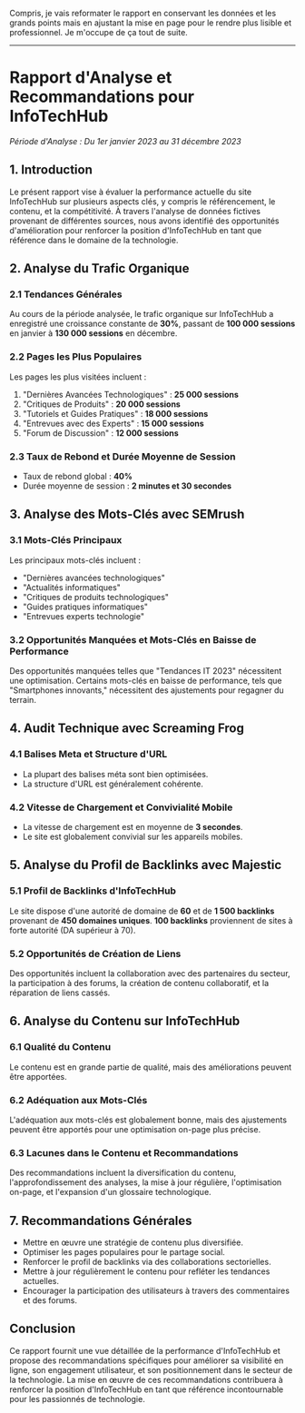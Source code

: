 Compris, je vais reformater le rapport en conservant les données et les grands points mais en ajustant la mise en page pour le rendre plus lisible et professionnel. Je m'occupe de ça tout de suite.

---

# Rapport d'Analyse et Recommandations pour InfoTechHub
*Période d'Analyse : Du 1er janvier 2023 au 31 décembre 2023*

## 1. Introduction
Le présent rapport vise à évaluer la performance actuelle du site InfoTechHub sur plusieurs aspects clés, y compris le référencement, le contenu, et la compétitivité. À travers l'analyse de données fictives provenant de différentes sources, nous avons identifié des opportunités d'amélioration pour renforcer la position d'InfoTechHub en tant que référence dans le domaine de la technologie.

## 2. Analyse du Trafic Organique
### 2.1 Tendances Générales
Au cours de la période analysée, le trafic organique sur InfoTechHub a enregistré une croissance constante de **30%**, passant de **100 000 sessions** en janvier à **130 000 sessions** en décembre.

### 2.2 Pages les Plus Populaires
Les pages les plus visitées incluent :
1. "Dernières Avancées Technologiques" : **25 000 sessions**
2. "Critiques de Produits" : **20 000 sessions**
3. "Tutoriels et Guides Pratiques" : **18 000 sessions**
4. "Entrevues avec des Experts" : **15 000 sessions**
5. "Forum de Discussion" : **12 000 sessions**

### 2.3 Taux de Rebond et Durée Moyenne de Session
- Taux de rebond global : **40%**
- Durée moyenne de session : **2 minutes et 30 secondes**

## 3. Analyse des Mots-Clés avec SEMrush
### 3.1 Mots-Clés Principaux
Les principaux mots-clés incluent :
- "Dernières avancées technologiques"
- "Actualités informatiques"
- "Critiques de produits technologiques"
- "Guides pratiques informatiques"
- "Entrevues experts technologie"

### 3.2 Opportunités Manquées et Mots-Clés en Baisse de Performance
Des opportunités manquées telles que "Tendances IT 2023" nécessitent une optimisation. Certains mots-clés en baisse de performance, tels que "Smartphones innovants," nécessitent des ajustements pour regagner du terrain.

## 4. Audit Technique avec Screaming Frog
### 4.1 Balises Meta et Structure d'URL
- La plupart des balises méta sont bien optimisées.
- La structure d'URL est généralement cohérente.

### 4.2 Vitesse de Chargement et Convivialité Mobile
- La vitesse de chargement est en moyenne de **3 secondes**.
- Le site est globalement convivial sur les appareils mobiles.

## 5. Analyse du Profil de Backlinks avec Majestic
### 5.1 Profil de Backlinks d'InfoTechHub
Le site dispose d'une autorité de domaine de **60** et de **1 500 backlinks** provenant de **450 domaines uniques**. **100 backlinks** proviennent de sites à forte autorité (DA supérieur à 70).

### 5.2 Opportunités de Création de Liens
Des opportunités incluent la collaboration avec des partenaires du secteur, la participation à des forums, la création de contenu collaboratif, et la réparation de liens cassés.

## 6. Analyse du Contenu sur InfoTechHub
### 6.1 Qualité du Contenu
Le contenu est en grande partie de qualité, mais des améliorations peuvent être apportées.

### 6.2 Adéquation aux Mots-Clés
L'adéquation aux mots-clés est globalement bonne, mais des ajustements peuvent être apportés pour une optimisation on-page plus précise.

### 6.3 Lacunes dans le Contenu et Recommandations
Des recommandations incluent la diversification du contenu, l'approfondissement des analyses, la mise à jour régulière, l'optimisation on-page, et l'expansion d'un glossaire technologique.

## 7. Recommandations Générales
- Mettre en œuvre une stratégie de contenu plus diversifiée.
- Optimiser les pages populaires pour le partage social.
- Renforcer le profil de backlinks via des collaborations sectorielles.
- Mettre à jour régulièrement le contenu pour refléter les tendances actuelles.
- Encourager la participation des utilisateurs à travers des commentaires et des forums.

## Conclusion
Ce rapport fournit une vue détaillée de la performance d'InfoTechHub et propose des recommandations spécifiques pour améliorer sa visibilité en ligne, son engagement utilisateur, et son positionnement dans le secteur de la technologie. La mise en œuvre de ces recommandations contribuera à renforcer la position d'InfoTechHub en tant que référence incontournable pour les passionnés de technologie.
